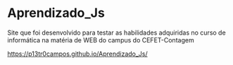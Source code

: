 # Aprendizado_Js
Site que foi desenvolvido para testar as habilidades adquiridas no curso de informática na matéria de WEB do campus do CEFET-Contagem


https://p13tr0campos.github.io/Aprendizado_Js/
